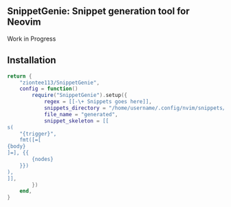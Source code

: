 ## SnippetGenie: Snippet generation tool for Neovim

Work in Progress

## Installation

```lua
return {
    "ziontee113/SnippetGenie",
    config = function()
        require("SnippetGenie").setup({
            regex = [[-\+ Snippets goes here]],
            snippets_directory = "/home/username/.config/nvim/snippets/",
            file_name = "generated",
            snippet_skeleton = [[
s(
    "{trigger}",
    fmt([=[
{body}
]=], {{
        {nodes}
    }})
),
]],
        })
    end,
}
```
